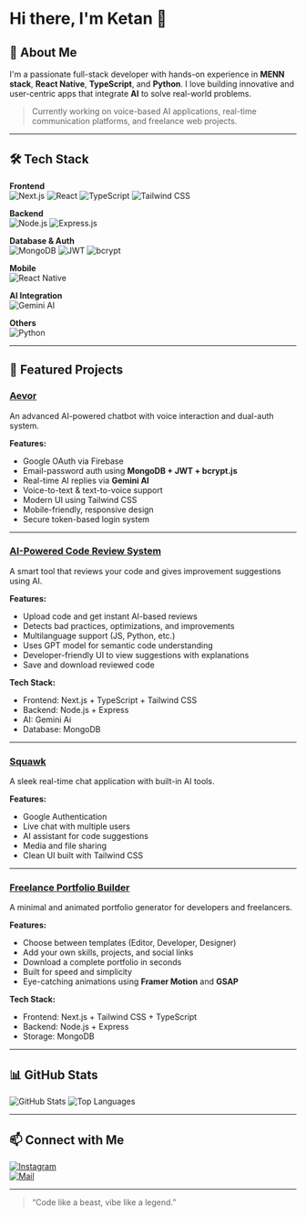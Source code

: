 # Hi there, I'm Ketan 👋

## 🚀 About Me
I'm a passionate full-stack developer with hands-on experience in **MENN stack**, **React Native**, **TypeScript**, and **Python**. I love building innovative and user-centric apps that integrate **AI** to solve real-world problems.

> Currently working on voice-based AI applications, real-time communication platforms, and freelance web projects.

---

## 🛠️ Tech Stack

**Frontend**  
![Next.js](https://img.shields.io/badge/-Next.js-000000?logo=next.js&logoColor=white&style=for-the-badge)
![React](https://img.shields.io/badge/-React-61DAFB?logo=react&logoColor=white&style=for-the-badge)
![TypeScript](https://img.shields.io/badge/-TypeScript-3178C6?logo=typescript&logoColor=white&style=for-the-badge)
![Tailwind CSS](https://img.shields.io/badge/-Tailwind_CSS-38B2AC?logo=tailwind-css&logoColor=white&style=for-the-badge)

**Backend**  
![Node.js](https://img.shields.io/badge/-Node.js-339933?logo=node.js&logoColor=white&style=for-the-badge)
![Express.js](https://img.shields.io/badge/-Express-000000?logo=express&logoColor=white&style=for-the-badge)

**Database & Auth**  
![MongoDB](https://img.shields.io/badge/-MongoDB-47A248?logo=mongodb&logoColor=white&style=for-the-badge)
![JWT](https://img.shields.io/badge/-JWT-black?logo=jsonwebtokens&logoColor=white&style=for-the-badge)
![bcrypt](https://img.shields.io/badge/-bcrypt-yellow?style=for-the-badge)

**Mobile**  
![React Native](https://img.shields.io/badge/-React_Native-20232a?logo=react&logoColor=white&style=for-the-badge)

**AI Integration**  
![Gemini AI](https://img.shields.io/badge/-Gemini_AI-blueviolet?style=for-the-badge)

**Others**  
![Python](https://img.shields.io/badge/-Python-3776AB?logo=python&logoColor=white&style=for-the-badge)

---

## 💼 Featured Projects

### [Aevor](#)
An advanced AI-powered chatbot with voice interaction and dual-auth system.

**Features:**
- Google OAuth via Firebase  
- Email-password auth using **MongoDB + JWT + bcrypt.js**  
- Real-time AI replies via **Gemini AI**
- Voice-to-text & text-to-voice support
- Modern UI using Tailwind CSS
- Mobile-friendly, responsive design
- Secure token-based login system

---

### [AI-Powered Code Review System](#)
A smart tool that reviews your code and gives improvement suggestions using AI.

**Features:**
- Upload code and get instant AI-based reviews
- Detects bad practices, optimizations, and improvements
- Multilanguage support (JS, Python, etc.)
- Uses GPT model for semantic code understanding
- Developer-friendly UI to view suggestions with explanations
- Save and download reviewed code

**Tech Stack:**
- Frontend: Next.js + TypeScript + Tailwind CSS
- Backend: Node.js + Express
- AI: Gemini Ai
- Database: MongoDB

---

### [Squawk](#)
A sleek real-time chat application with built-in AI tools.

**Features:**
- Google Authentication
- Live chat with multiple users
- AI assistant for code suggestions
- Media and file sharing
- Clean UI built with Tailwind CSS

---

### [Freelance Portfolio Builder](#)
A minimal and animated portfolio generator for developers and freelancers.

**Features:**
- Choose between templates (Editor, Developer, Designer)
- Add your own skills, projects, and social links
- Download a complete portfolio in seconds
- Built for speed and simplicity
- Eye-catching animations using **Framer Motion** and **GSAP**

**Tech Stack:**
- Frontend: Next.js + Tailwind CSS + TypeScript
- Backend: Node.js + Express
- Storage: MongoDB

---

## 📊 GitHub Stats

![GitHub Stats](https://github-readme-stats.vercel.app/api?username=ketannx&show_icons=true&theme=tokyonight)
![Top Languages](https://github-readme-stats.vercel.app/api/top-langs/?username=ketannx&layout=compact&theme=tokyonight)

---

## 📫 Connect with Me

[![Instagram](https://img.shields.io/badge/-@ketann.js-E4405F?logo=instagram&logoColor=white&style=for-the-badge)](https://instagram.com/ketann.js)  
[![Mail](https://img.shields.io/badge/-Email-D14836?logo=gmail&logoColor=white&style=for-the-badge)](mailto:your-email@example.com)

---

> “Code like a beast, vibe like a legend.”
